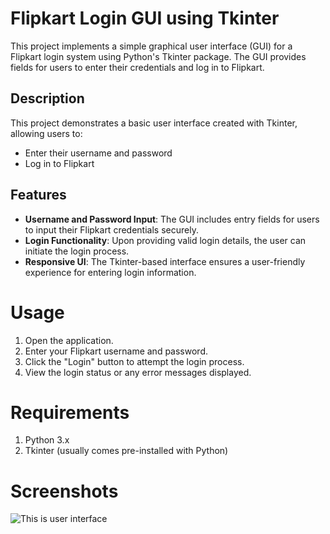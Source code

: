 # Flipkart Login GUI using Tkinter

This project implements a simple graphical user interface (GUI) for a Flipkart login system using Python's Tkinter package. The GUI provides fields for users to enter their credentials and log in to Flipkart.

## Description

This project demonstrates a basic user interface created with Tkinter, allowing users to:

- Enter their username and password
- Log in to Flipkart

## Features

- **Username and Password Input**: The GUI includes entry fields for users to input their Flipkart credentials securely.
- **Login Functionality**: Upon providing valid login details, the user can initiate the login process.
- **Responsive UI**: The Tkinter-based interface ensures a user-friendly experience for entering login information.

# Usage
1. Open the application.
2. Enter your Flipkart username and password.
3. Click the "Login" button to attempt the login process.
4. View the login status or any error messages displayed.

# Requirements
1. Python 3.x
2. Tkinter (usually comes pre-installed with Python)

# Screenshots
![This is user interface]()
